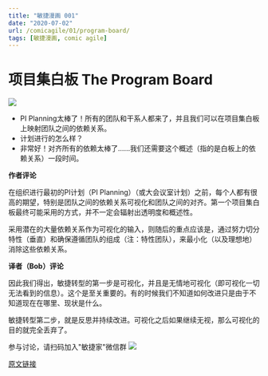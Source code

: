 ```yaml
---
title: "敏捷漫画 001"
date: "2020-07-02"
url: /comicagile/01/program-board/
tags: [敏捷漫画, comic agile]
---
```


# 项目集白板 The Program Board

![](/images/comicagile/comicagile-01.png)

- PI Planning太棒了！所有的团队和干系人都来了，并且我们可以在项目集白板上映射团队之间的依赖关系。
- 计划进行的怎么样？
- 非常好！对齐所有的依赖太棒了……我们还需要这个概述（指的是白板上的依赖关系）一段时间。

**作者评论**

在组织进行最初的PI计划（PI Planning）（或大会议室计划）之前，每个人都有很高的期望，特别是团队之间的依赖关系可视化和团队之间的对齐。第一个项目集白板最终可能采用的方式，并不一定会辐射出透明度和概述性。

采用潜在的大量依赖关系作为可视化的输入，则随后的重点应该是，通过努力切分特性（垂直）和确保遵循团队的组成（注：特性团队），来最小化（以及理想地）消除这些依赖关系。

**译者（Bob）评论**

因此我们得出，敏捷转型的第一步是可视化，并且是无情地可视化（即可视化一切无法看到的信息）。这个是至关重要的。有的时候我们不知道如何改进只是由于不知道现在在哪里、现状是什么。

敏捷转型第二步，就是反思并持续改进。可视化之后如果继续无视，那么可视化的目的就完全丢弃了。

参与讨论，请扫码加入"敏捷家"微信群
![](/images/wechat-agileplus-ent.png)

[原文链接](https://noe-nygaard.dk/comicagile/comic/the-program-board/)